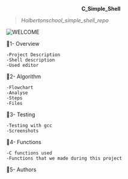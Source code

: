 <p style="text-align: center; font-weight: bold">C_Simple_Shell</p>

>*Holbertonschool_simple_shell_repo*


![WELCOME](https://i.pinimg.com/originals/9d/b9/71/9db9712c704dfba57ad2737bcf0de8a3.gif)

:dart:1- Overview 

    -Project Description
    -Shell description
    -Used editor

:dart:2- Algorithm

    -Flowchart
    -Analyse
    -Steps
    -Files

:dart:3- Testing

    -Testing with gcc
    -Screenshots

:dart:4- Functions

    -C functions used
    -Functions that we made during this project

:dart:5- Authors
